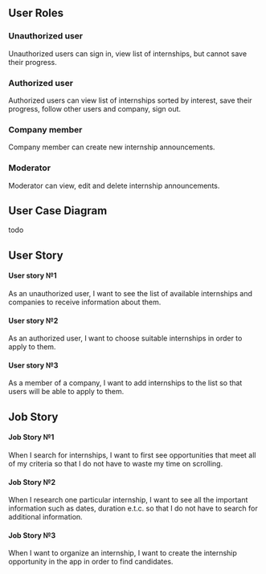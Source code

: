 ## User Roles

### Unauthorized user

Unauthorized users can sign in, view list of internships, but cannot save their progress.

### Authorized user

Authorized users can view list of internships sorted by interest, save their progress, follow other users and company, sign out.

### Company member

Company member can create new internship announcements.

### Moderator

Moderator can view, edit and delete internship announcements.

## User Case Diagram

todo

## User Story

#### User story №1

As an unauthorized user, I want to see the list of available internships and companies to receive information about them.

#### User story №2

As an authorized user, I want to choose suitable internships in order to apply to them.

#### User story №3

As a member of a company, I want to add internships to the list so that users will be able to apply to them.

## Job Story

#### Job Story №1

When I search for internships, I want to first see opportunities that meet all of my criteria so that I do not have to waste my time on scrolling.

#### Job Story №2

When I research one particular internship, I want to see all the important information such as dates, duration e.t.c. so that I do not have to search for additional information.

#### Job Story №3

When I want to organize an internship, I want to create the internship opportunity in the app in order to find candidates.
